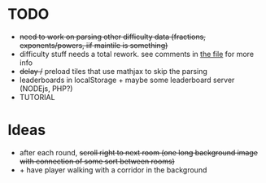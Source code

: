 # TODO

- ~~need to work on parsing other difficulty data (fractions, exponents/powers, iif maintile is something)~~
- difficulty stuff needs a total rework. see comments in [the file](/scripts/es6/difficulty.js) for more info
- ~~delay /~~ preload tiles that use mathjax to skip the parsing
- leaderboards in localStorage + maybe some leaderboard server (NODEjs, PHP?)
- TUTORIAL

# Ideas

- after each round, ~~scroll right to next room (one long background image with connection of some sort between rooms)~~
- \+ have player walking with a corridor in the background